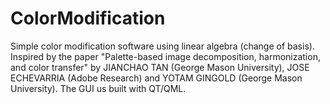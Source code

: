 # ColorModification
Simple color modification software using linear algebra (change of basis). Inspired by the paper "Palette-based image decomposition, harmonization, and color transfer" by JIANCHAO TAN (George Mason University), JOSE ECHEVARRIA (Adobe Research) and YOTAM GINGOLD (George Mason University). The GUI us built with QT/QML.
